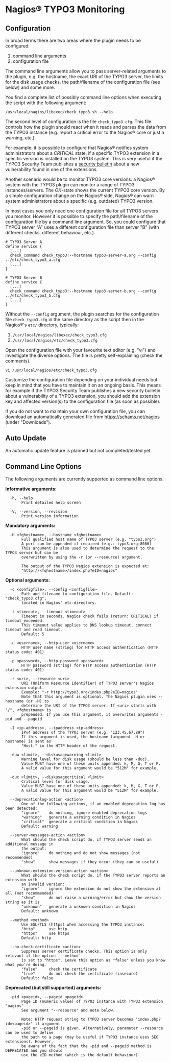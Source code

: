 # Nagios® TYPO3 Monitoring

## Configuration

In broad terms there are two areas where the plugin needs to be configured:

1. command line arguments
2. configuration file

The command line arguments allow you to pass server-related arguments to the plugin, e.g. the hostname, the exact URI of the TYPO3 server, the limits for the disk usage checks, the path/filename of the configuration file (see below) and some more.

You find a complete list of possibly command line options when executing the script with the following argument:

```
/usr/local/nagios/libexec/check_typo3.sh --help
```

The second level of configuration is the file `check_typo3.cfg`. This file controls how the plugin should react when it reads and parses the data from the TYPO3 instance (e.g. report a critical error to the Nagios® core or just a warning, etc.).

For example: it is possible to configure that Nagios® notifies system administrators about a *CRITICAL* state, if a specific TYPO3 extension in a specific version is installed on the TYPO3 system. This is very useful if the TYPO3 Security Team publishes a [security bulletin](https://typo3.org/teams/security/security-bulletins) about a new vulnerability found in one of the extensions.

Another scenario would be to monitor TYPO3 core versions: a Nagios® system with the TYPO3 plugin can monitor a range of TYPO3 instances/servers. The *OK*-state shows the current TYPO3 core version. By a simple configuration change on the Nagios® side, Nagios® can warn system administrators about a specific (e.g. outdated) TYPO3 version.

In most cases you only need one configuration file for all TYPO3 servers you monitor. However it is possible to specify the path/filename of the configuration file by a command line argument. So, you could configure that TYPO3 server "A" uses a different configuration file than server "B" (with different checks, different behaviour, etc.).

```
# TYPO3 Server A
define service {
  [...]
  check_command check_typo3!--hostname typo3-server-a.org --config ../etc/check_typo3_a.cfg
  [...]
}

# TYPO3 Server B
define service {
  [...]
  check_command check_typo3!--hostname typo3-server-b.org --config ../etc/check_typo3_b.cfg
  [...]
}
```

Without the `--config` argument, the plugin searches for the configuration file `check_typo3.cfg` in the same directory as the script then in the Nagios®'s `etc/` directory, typically:

1. `/usr/local/nagios/libexec/check_typo3.cfg`
2. `/usr/local/nagios/etc/check_typo3.cfg`

Open the configuration file with your favourite text editor (e.g. "vi") and investigate the diverse options. The file is pretty self-explaining (check the comments).

```
vi /usr/local/nagios/etc/check_typo3.cfg
```

Customize the configuration file depending on your individual needs but keep in mind that you have to maintain it on an ongoing basis. This means for example if the TYPO3 Security Team publishes a new security bulletin about a vulnerability of a TYPO3 extension, you should add the extension key and affected version(s) to the configuration file (as soon as possible).

If you do not want to maintain your own configuration file, you can download an automatically generated file from <https://schams.net/nagios> (under "Downloads").


## Auto Update

An automatic update feature is planned but not completed/tested yet.


## Command Line Options

The following arguments are currently supported as command line options.

**Informative arguments:**
```
  -h, --help
       Print detailed help screen

  -V, --version, --revision
       Print version information
```

**Mandatory arguments:**
```
  -H <fqhostname>, --hostname <fqhostname>
       Full qualified host name of TYPO3 server (e.g. "typo3.org")
       A port can be appended if required (e.g.: typo3.org:8080)
       This argument is also used to determine the request to the TYPO3 server but can be
       overwritten by using the -r (or --resource) argument.

       The output of the TYPO3 Nagios extension is expected at:
       "http://<fqhostname>/index.php?eID=nagios"
```

**Optional arguments:**
```
  -c <configfile>, --config <configfile>
       Path and filename to configuration file. Default: "check_typo3.cfg",
       located in Nagios' etc-directory.

  -t <timeout>, --timeout <timeout>
       Timeout in seconds. Nagios check fails (return: CRITICAL) if timeout exceeded.
       This timeout value applies to DNS lookup timeout, connect timeout and read timeout.
       Default: 5

  -u <username>, --http-user <username>
       HTTP user name (string) for HTTP access authentication (HTTP status code: 401)

  -p <password>, --http-password <password>
       HTTP password (string) for HTTP access authentication (HTTP status code: 401)

  -r <uri>, --resource <uri>
       URI (Uniform Resource Identifier) of TYPO3 server's Nagios extension output.
       Example: "-r http://typo3.org/index.php?eID=nagios"
       Note that this argument is optional. The Nagios plugin uses --hostname (or -H) to
       determine the URI of the TYPO3 server. If <uri> starts with "/", <fqhostname> is
       prepended. If you use this argument, it overwrites arguments -pid and --pageid

  -I <ip-address>, --ipaddress <ip-address>
       IPv4 address of the TYPO3 server (e.g. "123.45.67.89")
       If this argument is used, the hostname (argument -H or --hostname) is sent as
       "Host:" in the HTTP header of the request.

  -duw <limit>, --diskusagewarning <limit>
       Warning level for disk usage (should be less than -duc).
       Value MUST have one of these units appended: k, M, G, T or P.
       A valid value for this argument would be "512M" for example.

  -duc <limit>, --diskusagecritical <limit>
       Critical level for disk usage.
       Value MUST have one of these units appended: k, M, G, T or P.
       A valid value for this argument would be "512M" for example.

  --deprecationlog-action <action>
       One of the following actions, if an enabled deprecation log has been detected:
       "ignore"    do nothing, ignore enabled deprecation logs
       "warning"   generate a warning condition in Nagios
       "critical"  generate a critical condition in Nagios
       Default: warning

  --server-messages-action <action>
       What should the check script do, if TYPO3 server sends an additional message in
       the output:
       "ignore"    do nothing and do not show messages (not recommended)
       "show"      show messages if they occur (they can be useful)

  --unknown-extension-version-action <action>
       What should the check script do, if the TYPO3 server reports an extension with
       an invalid version:
       "ignore"    ignore the extension do not show the extension at all (not recommended)
       "show"      do not raise a warning/error but show the version string as it is
       "unknown"   generate a unknown condition in Nagios
       Default: unknown

  --method <method>
       Use SSL/TLS (https) when accessing the TYPO3 instance:
       "http"      use http
       "https"     use https
       Default: http

  --no-check-certificate <action>
       Suppress server certificate checks. This option is only relevant if the option `--method`
       is set to "https". Leave this option as "false" unless you know what you're doing.
       "false"     check the certificate
       "true"      do not check the certificate (insecure)
       Default: false
```

**Deprecated (but still supported) arguments:**
```
  -pid <pageid>, --pageid <pageid>
       Page ID (numeric value) of TYPO3 instance with TYPO3 extension "nagios"
       See argument "--resource" and note below.

       Note: HTTP request string to TYPO3 server becomes "index.php?id=<pageid>" if argument
       -pid or --pageid is given. Alternatively, parameter --resource can be used to define
       the path to a page (may be useful if TYPO3 instance uses SEO extensions). However,
       be aware of the fact that the -pid and --pageid method is DEPRECATED and you should
       use the eID method (which is the default behaviour).
```
